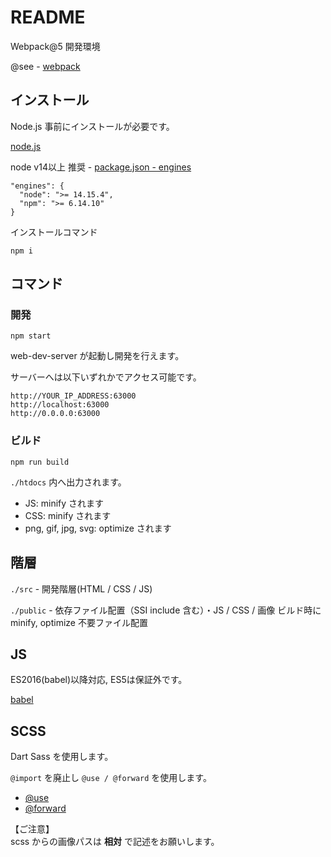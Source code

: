 # README

Webpack@5 開発環境

@see - [webpack](https://webpack.js.org/)

## インストール
Node.js 事前にインストールが必要です。

[node.js](https://nodejs.org/ja/)

node v14以上 推奨 - [package.json - engines](./package.json)

```
"engines": {
  "node": ">= 14.15.4",
  "npm": ">= 6.14.10"
}
```

インストールコマンド

    npm i

## コマンド

### 開発

    npm start

web-dev-server が起動し開発を行えます。

サーバーへは以下いずれかでアクセス可能です。

    http://YOUR_IP_ADDRESS:63000
    http://localhost:63000
    http://0.0.0.0:63000

### ビルド

    npm run build

`./htdocs` 内へ出力されます。

- JS: minify されます
- CSS: minify されます
- png, gif, jpg, svg: optimize されます

## 階層

`./src` - 開発階層(HTML / CSS / JS)

`./public` - 依存ファイル配置（SSI include 含む）・JS / CSS / 画像 ビルド時に minify, optimize 不要ファイル配置


## JS
ES2016(babel)以降対応, ES5は保証外です。

[babel](https://babeljs.io/)

## SCSS
Dart Sass を使用します。

`@import` を廃止し `@use / @forward` を使用します。

- [@use](https://sass-lang.com/documentation/at-rules/use)
- [@forward](https://sass-lang.com/documentation/at-rules/forward)

【ご注意】  
scss からの画像パスは **相対** で記述をお願いします。


